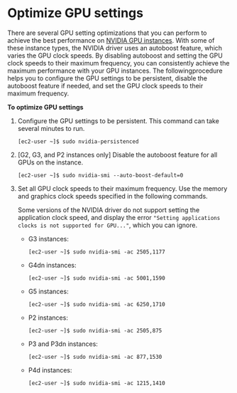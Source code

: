 # Optimize GPU settings<a name="optimize_gpu"></a>

There are several GPU setting optimizations that you can perform to achieve the best performance on [NVIDIA GPU instances](accelerated-computing-instances.md#gpu-instances)\. With some of these instance types, the NVIDIA driver uses an autoboost feature, which varies the GPU clock speeds\. By disabling autoboost and setting the GPU clock speeds to their maximum frequency, you can consistently achieve the maximum performance with your GPU instances\.  The followingprocedure helps you to configure the GPU settings to be persistent, disable the autoboost feature if needed, and set the GPU clock speeds to their maximum frequency\.

**To optimize GPU settings**

1. Configure the GPU settings to be persistent\. This command can take several minutes to run\.

   ```
   [ec2-user ~]$ sudo nvidia-persistenced
   ```

1. \[G2, G3, and P2 instances only\] Disable the autoboost feature for all GPUs on the instance\.

   ```
   [ec2-user ~]$ sudo nvidia-smi --auto-boost-default=0
   ```

1. Set all GPU clock speeds to their maximum frequency\. Use the memory and graphics clock speeds specified in the following commands\.

   Some versions of the NVIDIA driver do not support setting the application clock speed, and display the error `"Setting applications clocks is not supported for GPU..."`, which you can ignore\.
   + G3 instances:

     ```
     [ec2-user ~]$ sudo nvidia-smi -ac 2505,1177
     ```
   + G4dn instances:

     ```
     [ec2-user ~]$ sudo nvidia-smi -ac 5001,1590
     ```
   + G5 instances:

     ```
     [ec2-user ~]$ sudo nvidia-smi -ac 6250,1710
     ```
   + P2 instances:

     ```
     [ec2-user ~]$ sudo nvidia-smi -ac 2505,875
     ```
   + P3 and P3dn instances:

     ```
     [ec2-user ~]$ sudo nvidia-smi -ac 877,1530
     ```
   + P4d instances:

     ```
     [ec2-user ~]$ sudo nvidia-smi -ac 1215,1410
     ```